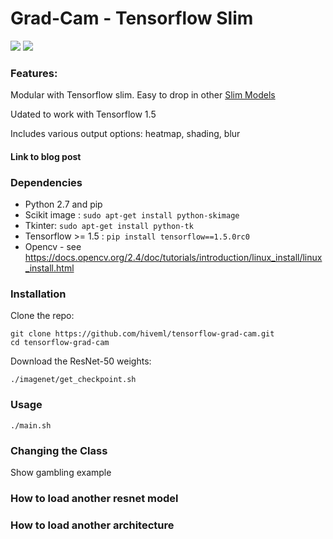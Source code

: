 

# Grad-Cam - Tensorflow Slim 

<img src="https://github.com/hiveml/tensorflow-grad-cam/blob/master/images/cat_heatmap.png">

<img src="https://github.com/hiveml/tensorflow-grad-cam/blob/master/images/scarjo.png">

### Features:

Modular with Tensorflow slim. Easy to drop in other [Slim Models](https://github.com/tensorflow/models/tree/master/research/slim#pre-trained-models)

Udated to work with Tensorflow 1.5

Includes various output options: heatmap, shading, blur

#### Link to blog post


### Dependencies

* Python 2.7 and pip
* Scikit image : `sudo apt-get install python-skimage`
* Tkinter: `sudo apt-get install python-tk`
* Tensorflow >= 1.5 : `pip install tensorflow==1.5.0rc0`
* Opencv - see https://docs.opencv.org/2.4/doc/tutorials/introduction/linux_install/linux_install.html


### Installation

Clone the repo:
```
git clone https://github.com/hiveml/tensorflow-grad-cam.git
cd tensorflow-grad-cam
```
Download the ResNet-50 weights:
```
./imagenet/get_checkpoint.sh
```
### Usage
```
./main.sh
```

### Changing the Class

Show gambling example

### How to load another resnet model

### How to load another architecture
